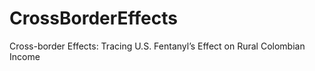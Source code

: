 # CrossBorderEffects
Cross-border Effects: Tracing U.S. Fentanyl’s Effect on Rural Colombian Income
